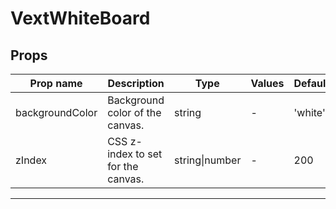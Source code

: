 # VextWhiteBoard

## Props

| Prop name       | Description                        | Type           | Values | Default |
| --------------- | ---------------------------------- | -------------- | ------ | ------- |
| backgroundColor | Background color of the canvas.    | string         | -      | 'white' |
| zIndex          | CSS z-index to set for the canvas. | string\|number | -      | 200     |

---
